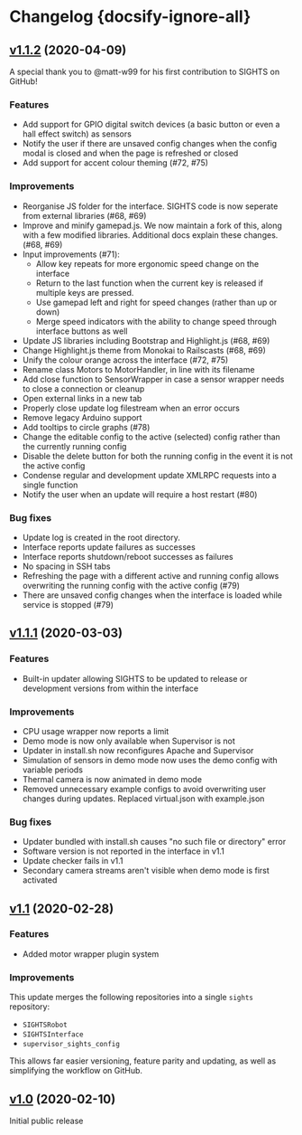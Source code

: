 # Changelog {docsify-ignore-all}
## [v1.1.2](https://github.com/SFXRescue/sights/releases/tag/v1.1.2) (2020-04-09)

A special thank you to @matt-w99 for his first contribution to SIGHTS on GitHub!

### Features

- Add support for GPIO digital switch devices (a basic button or even a hall effect switch) as sensors
- Notify the user if there are unsaved config changes when the config modal is closed and when the page is refreshed or closed
- Add support for accent colour theming (#72, #75)

### Improvements

- Reorganise JS folder for the interface. SIGHTS code is now seperate from external libraries (#68, #69)
- Improve and minify gamepad.js. We now maintain a fork of this, along with a few modified libraries. Additional docs explain these changes. (#68, #69)
- Input improvements (#71):
  - Allow key repeats for more ergonomic speed change on the interface
  - Return to the last function when the current key is released if multiple keys are pressed.
  - Use gamepad left and right for speed changes (rather than up or down)
  - Merge speed indicators with the ability to change speed through interface buttons as well
- Update JS libraries including Bootstrap and Highlight.js (#68, #69)
- Change Highlight.js theme from Monokai to Railscasts (#68, #69)
- Unify the colour orange across the interface (#72, #75)
- Rename class Motors to MotorHandler, in line with its filename
- Add close function to SensorWrapper in case a sensor wrapper needs to close a connection or cleanup
- Open external links in a new tab
- Properly close update log filestream when an error occurs
- Remove legacy Arduino support
- Add tooltips to circle graphs (#78)
- Change the editable config to the active (selected) config rather than the currently running config
- Disable the delete button for both the running config in the event it is not the active config
- Condense regular and development update XMLRPC requests into a single function
- Notify the user when an update will require a host restart (#80)

### Bug fixes

- Update log is created in the root directory.
- Interface reports update failures as successes
- Interface reports shutdown/reboot successes as failures
- No spacing in SSH tabs
- Refreshing the page with a different active and running
config allows overwriting the running config with the active
config (#79)
- There are unsaved config changes when the interface is loaded while service is stopped (#79)

## [v1.1.1](https://github.com/SFXRescue/sights/releases/tag/v1.1.1) (2020-03-03)

### Features

- Built-in updater allowing SIGHTS to be updated to release or development versions from within the interface

### Improvements

- CPU usage wrapper now reports a limit
- Demo mode is now only available when Supervisor is not
- Updater in install.sh now reconfigures Apache and Supervisor
- Simulation of sensors in demo mode now uses the demo config with variable periods
- Thermal camera is now animated in demo mode
- Removed unnecessary example configs to avoid overwriting user changes during updates. Replaced virtual.json with example.json

### Bug fixes

- Updater bundled with install.sh causes "no such file or directory" error
- Software version is not reported in the interface in v1.1
- Update checker fails in v1.1
- Secondary camera streams aren't visible when demo mode is first activated

## [v1.1](https://github.com/SFXRescue/sights/releases/tag/v1.1) (2020-02-28)

### Features

- Added motor wrapper plugin system

### Improvements

This update merges the following repositories into a single `sights` repository:

- `SIGHTSRobot`
- `SIGHTSInterface`
- `supervisor_sights_config`

This allows far easier versioning, feature parity and updating, as well as simplifying the workflow on GitHub.

## [v1.0](https://github.com/SFXRescue/sights/releases/tag/v1.0) (2020-02-10)

Initial public release
